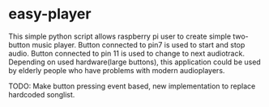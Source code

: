 # easy-player

This simple python script allows raspberry pi user to create simple two-button music player. Button connected to pin7 is used to start and stop audio. Button connected to pin 11 is used to change to next audiotrack. Depending on used hardware(large buttons), this application could be used by elderly people who have problems with modern audioplayers.

TODO:
Make button pressing event based,
new implementation to replace hardcoded songlist.
